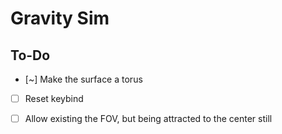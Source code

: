 # Gravity Sim


## To-Do
- [~] Make the surface a torus
- [ ] Reset keybind
- [ ] Allow existing the FOV, but being attracted to the center still

